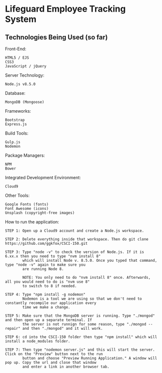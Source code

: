 # Lifeguard Employee Tracking System

## Technologies Being Used (so far)

Front-End:

	HTML5 / EJS
	CSS3
	JavaScript / jQuery

Server Technology: 

	Node.js v8.5.0

Database: 

	MongoDB (Mongoose)

Frameworks: 
	
	Bootstrap
	Express.js

Build Tools:

	Gulp.js
	Nodemon

Package Managers:

	NPM
	Bower

Integrated Development Environment: 

	Cloud9
	
Other Tools:

	Google Fonts (fonts)
	Font Awesome (icons)
	Unsplash (copyright-free images)


How to run the application:

	STEP 1: Open up a Cloud9 account and create a Node.js workspace.
	
	STEP 2: Delete everything inside that workspace. Then do git clone https://github.com/ggkfox/CSCI-150.git
	
	STEP 3: Type "node -v" to check the version of Node.js. If it is 6.xx.x then you need to type "nvm install 8" 
		    which will install Node v. 8.5.0. Once you typed that command, type "node -v" again to make sure you
		    are running Node 8.
		    
		    NOTE: You only need to do "nvm install 8" once. Afterwards, all you would need to do is "nvm use 8" 
		    to switch to 8 if needed.
		    
	STEP 4: Type "npm install -g nodemon"
			Nodemon is a tool we are using so that we don't need to constantly recompile our application every 
			time we make a change.
			
	STEP 5: Make sure that the MongoDB server is running. Type "./mongod" and then open up a separate terminal. If
			the server is not runnign for some reason, type "./mongod --repair" and then "./mongod" and it will work.
	
	STEP 6: cd into the CSCI-150 folder then type "npm install" which will install a node_modules folder.
			
	STEP 7: Then type "nodemon server.js" and this will start the server. Click on the "Preview" button next to the run
			button and choose "Preview Running Application." A window will pop up. Copy the url and close that window
			and enter a link in another browser tab.

